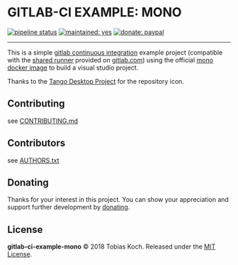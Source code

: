 # GITLAB-CI EXAMPLE: MONO

[![pipeline status](https://gitlab.com/tobiaskoch/gitlab-ci-example-mono/badges/master/pipeline.svg)](https://gitlab.com/tobiaskoch/gitlab-ci-example-mono/commits/master)
[![maintained: yes](https://tobiaskoch.gitlab.io/badges/maintained-yes.svg)](https://gitlab.com/tobiaskoch/gitlab-ci-example-mono/commits/master)
[![donate: paypal](https://tobiaskoch.gitlab.io/badges/donate-paypal.svg)](https://www.tk-software.de/donate)

---

This is a simple [gitlab continuous integration](https://about.gitlab.com/features/gitlab-ci-cd/) example project (compatible with the [shared runner](https://docs.gitlab.com/runner/) provided on [gitlab.com](https://gitlab.com)) using the official [mono docker image](https://hub.docker.com/_/mono/) to build a visual studio project.

Thanks to the [Tango Desktop Project](http://tango.freedesktop.org) for the repository icon.

## Contributing
see [CONTRIBUTING.md](https://gitlab.com/tobiaskoch/gitlab-ci-example-mono/blob/master/CONTRIBUTING.md)

## Contributors
see [AUTHORS.txt](https://gitlab.com/tobiaskoch/gitlab-ci-example-mono/blob/master/AUTHORS.txt)

## Donating
Thanks for your interest in this project. You can show your appreciation and support further development by [donating](https://www.tk-software.de/donate).

## License
**gitlab-ci-example-mono** © 2018  Tobias Koch. Released under the [MIT License](https://gitlab.com/tobiaskoch/gitlab-ci-example-mono/blob/master/LICENSE.md).